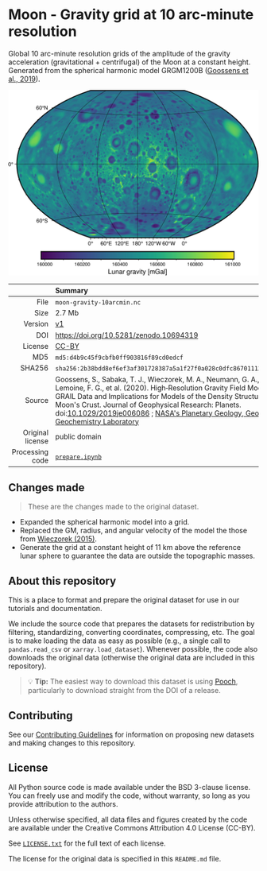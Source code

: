 # Moon - Gravity grid at 10 arc-minute resolution

Global 10 arc-minute resolution grids of the amplitude of the gravity
acceleration (gravitational + centrifugal) of the Moon at a constant height.
Generated from the spherical harmonic model GRGM1200B
([Goossens et al., 2019](https://doi.org/10.1029/2019JE006086)).

![Gravity field of the Moon showing high and low patterns around all of the many circular craters](preview.jpg)

| | Summary |
|--:|:--|
| File | `moon-gravity-10arcmin.nc` |
| Size | 2.7 Mb |
| Version | [v1](https://github.com/fatiando-data/moon-gravity-10arcmin/releases/latest) |
| DOI | https://doi.org/10.5281/zenodo.10694319 |
| License | [CC-BY](https://creativecommons.org/licenses/by/4.0/) |
| MD5 | `md5:d4b9c45f9cbfb0ff903816f89cd0edcf` |
| SHA256 | `sha256:2b38bdd8ef6ef3af301728387a5a1f27f0a028c0dfc867011125065a3d66acf9` |
| Source | Goossens, S., Sabaka, T. J., Wieczorek, M. A., Neumann, G. A., Mazarico, E., Lemoine, F. G., et al. (2020). High‐Resolution Gravity Field Models from GRAIL Data and Implications for Models of the Density Structure of the Moon's Crust. Journal of Geophysical Research: Planets. doi:[10.1029/2019je006086](https://doi.org/10.1029/2019je006086) ; [NASA's Planetary Geology, Geophysics and Geochemistry Laboratory](https://pgda.gsfc.nasa.gov/products/75) |
| Original license | public domain |
| Processing code | [`prepare.ipynb`](https://nbviewer.org/github/fatiando-data/moon-gravity-10arcmin/blob/main/prepare.ipynb) |

## Changes made

> These are the changes made to the original dataset.

* Expanded the spherical harmonic model into a grid.
* Replaced the GM, radius, and angular velocity of the model the those from
  [Wieczorek (2015)](https://doi.org/10.1016/b978-0-444-53802-4.00169-x).
* Generate the grid at a constant height of 11 km above the reference lunar
  sphere to guarantee the data are outside the topographic masses.

## About this repository

This is a place to format and prepare the original dataset for use in our
tutorials and documentation.

We include the source code that prepares the datasets for redistribution by
filtering, standardizing, converting coordinates, compressing, etc.
The goal is to make loading the data as easy as possible (e.g., a single call
to `pandas.read_csv` or `xarray.load_dataset`).
Whenever possible, the code also downloads the original data (otherwise the
original data are included in this repository).

> 💡 **Tip:** The easiest way to download this dataset is using
> [Pooch](https://www.fatiando.org/pooch), particularly to download straight
> from the DOI of a release.

## Contributing

See our [Contributing Guidelines][contrib] for information on proposing new
datasets and making changes to this repository.

## License

All Python source code is made available under the BSD 3-clause license. You
can freely use and modify the code, without warranty, so long as you provide
attribution to the authors.

Unless otherwise specified, all data files and figures created by the code are
available under the Creative Commons Attribution 4.0 License (CC-BY).

See [`LICENSE.txt`](LICENSE.txt) for the full text of each license.

The license for the original data is specified in this `README.md` file.


[contrib]: https://github.com/fatiando-data/.github/blob/main/CONTRIBUTING.md
